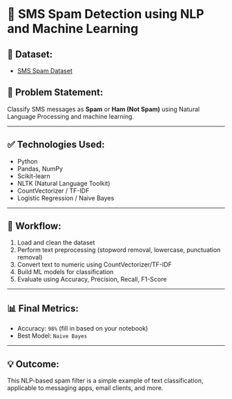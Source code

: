 # 📩 SMS Spam Detection using NLP and Machine Learning

## 📁 Dataset:
- [SMS Spam Dataset](https://www.kaggle.com/datasets/uciml/sms-spam-collection-dataset)

## 🧠 Problem Statement:
Classify SMS messages as **Spam** or **Ham (Not Spam)** using Natural Language Processing and machine learning.

---

## ✅ Technologies Used:
- Python
- Pandas, NumPy
- Scikit-learn
- NLTK (Natural Language Toolkit)
- CountVectorizer / TF-IDF
- Logistic Regression / Naive Bayes

---

## 🧪 Workflow:
1. Load and clean the dataset
2. Perform text preprocessing (stopword removal, lowercase, punctuation removal)
3. Convert text to numeric using CountVectorizer/TF-IDF
4. Build ML models for classification
5. Evaluate using Accuracy, Precision, Recall, F1-Score

---

## 📊 Final Metrics:
- Accuracy: `98%` (fill in based on your notebook)
- Best Model: `Naive Bayes`

---

## 💡 Outcome:
This NLP-based spam filter is a simple example of text classification, applicable to messaging apps, email clients, and more.
